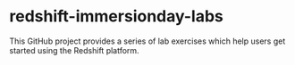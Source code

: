 # redshift-immersionday-labs
This GitHub project provides a series of lab exercises which help users get started using the Redshift platform.
